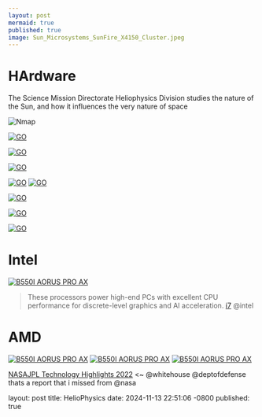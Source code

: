 ```yaml
---
layout: post
mermaid: true
published: true
image: Sun_Microsystems_SunFire_X4150_Cluster.jpeg
---
```




# HArdware
The Science Mission Directorate Heliophysics Division studies the nature of the Sun, and how it influences the very nature of space 

![Nmap](https://pbs.twimg.com/media/GhImCU4a8AA18eA?format=jpg&name=medium)

[<img src="https://mediawebimg.asus.com/files/media/6441322f-9cb6-4cdc-a4db-d2c442aa2d92/v1/img/spec/connectivity.png"  alt="GO" />](https://mediawebimg.asus.com/files/media/6441322f-9cb6-4cdc-a4db-d2c442aa2d92/v1/img/spec/connectivity.png)

[<img src="https://dlcdnwebimgs.asus.com/files/media/c0f2a55e-fee6-48db-9ff6-764135a83e3b/v1/img/spec/performance.png"  alt="GO" />](https://dlcdnwebimgs.asus.com/files/media/c0f2a55e-fee6-48db-9ff6-764135a83e3b/v1/img/spec/performance.png)


[<img src="https://www.gigabyte.com/FileUpload/Global/KeyFeature/1733/innergigabyteimages/heatsink.jpg"  alt="GO" />](https://www.gigabyte.com/FileUpload/Global/KeyFeature/1733/innergigabyteimages/heatsink.jpg)


[<img src="https://www.gigabyte.com/FileUpload/Global/KeyFeature/1733/innergigabyteimages/ledimage.png"  alt="GO" />](https://www.gigabyte.com/FileUpload/Global/KeyFeature/1733/innergigabyteimages/ledimage.png)
[<img src="https://www.gigabyte.com/FileUpload/Global/KeyFeature/1733/innergigabyteimages/heatsink.jpg"  alt="GO" />](https://www.gigabyte.com/FileUpload/Global/KeyFeature/1733/innergigabyteimages/heatsink.jpg)

[<img src="https://upload.wikimedia.org/wikipedia/commons/5/59/Intel_pentium_iii_xeon_800_sl4h8_top.png"  alt="GO" />](https://upload.wikimedia.org/wikipedia/commons/5/59/Intel_pentium_iii_xeon_800_sl4h8_top.png)

[<img src="https://upload.wikimedia.org/wikipedia/commons/2/2c/Intel_Pentium_III_Processor_Logo.svg"  alt="GO" />](https://upload.wikimedia.org/wikipedia/commons/2/2c/Intel_Pentium_III_Processor_Logo.svg) 

[<img src="https://upload.wikimedia.org/wikipedia/commons/7/7e/Intel_Pentium_II_266.png"  alt="GO" />](https://upload.wikimedia.org/wikipedia/commons/7/7e/Intel_Pentium_II_266.png)


# Intel
[<img src="https://intelcorp.scene7.com/is/image/intelcorp/rpl-desktop-chip-angle-3-white:1920-1080?wid=1920&hei=1080&fmt=webp-alpha" alt="B550I AORUS PRO AX" />](https://intelcorp.scene7.com/is/image/intelcorp/rpl-desktop-chip-angle-3-white:1920-1080?wid=1920&hei=1080&fmt=webp-alpha)
>These processors power high-end PCs with excellent CPU performance for discrete-level graphics and AI acceleration. [i7](https://www.intel.com/content/www/us/en/products/details/processors/core/i7/products.html) @intel 
# AMD

[<img src="https://www.amd.com/content/dam/amd/en/images/products/processors/ryzen/2463180-ryzen-chip-front.png" alt="B550I AORUS PRO AX" />](https://www.amd.com/content/dam/amd/en/images/products/processors/ryzen/2463180-ryzen-chip-front.png)
[<img src="https://static.gigabyte.com/StaticFile/Image/Global/380c4e8bb8a9b951d8bca06c404e69cb/Product/33029/png/2000" alt="B550I AORUS PRO AX" />](https://static.gigabyte.com/StaticFile/Image/Global/380c4e8bb8a9b951d8bca06c404e69cb/Product/33029/png/2000)
[<img src="https://static.gigabyte.com/StaticFile/Image/Global/c51367a24ee24c72bc8d0fe546384f3a/Product/33032/png/2000" alt="B550I AORUS PRO AX" />](https://static.gigabyte.com/StaticFile/Image/Global/c51367a24ee24c72bc8d0fe546384f3a/Product/33032/png/2000)

[NASAJPL Technology Highlights 2022](https://scienceandtechnology.jpl.nasa.gov/sites/default/files/documents/JPL_2022_Technology_Highlights.pdf) <~ @whitehouse @deptofdefense thats a report that i missed from @nasa 



layout: post
title:  HelioPhysics
date:   2024-11-13 22:51:06 -0800
published: true